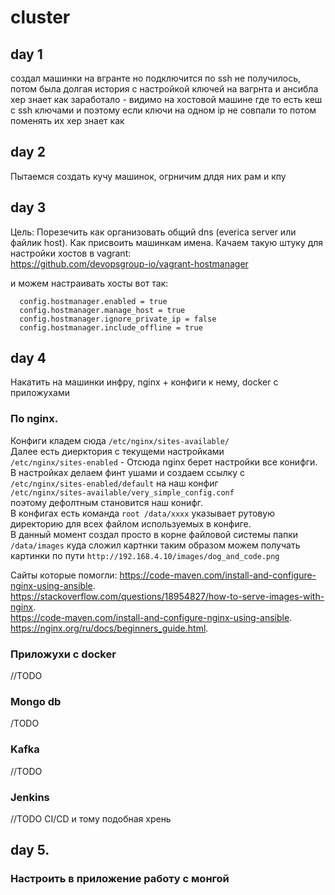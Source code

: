 # cluster

## day 1
создал машинки на вгранте но подключится по ssh не получилось, потом была долгая история с настройкой ключей на вагрнта и ансибла
хер знает как заработало  - видимо на хостовой машине где то есть кеш с ssh ключами и 
поэтому если ключи на одном ip не совпали то потом поменять их хер знает как

## day 2
Пытаемся создать кучу машинок, огрничим длдя них рам и кпу

## day 3
Цель: Порезечить как организовать общий dns (everica server или файлик host). Как присвоить машинкам имена.
Качаем такую штуку для настройки хостов в vagrant:    
https://github.com/devopsgroup-io/vagrant-hostmanager

и можем настраивать хосты вот так:
```$xslt
  config.hostmanager.enabled = true
  config.hostmanager.manage_host = true
  config.hostmanager.ignore_private_ip = false
  config.hostmanager.include_offline = true

```

## day 4 
Накатить на машинки инфру, nginx + конфиги к нему, docker с приложухами

### По nginx. 
Конфиги кладем сюда ```/etc/nginx/sites-available/```     
Далее есть диерктория с текущеми настройками     
`/etc/nginx/sites-enabled` - Отсюда nginx берет настройки все конифги.       
В настройках делаем финт ушами и создаем ссылку с      
`/etc/nginx/sites-enabled/default` 
на наш конфиг     
`/etc/nginx/sites-available/very_simple_config.conf`       
поэтому дефолтным становится наш конифг.      
В конфигах есть команда `root /data/xxxx` указывает рутовую директорию для всех файлом используемых в конфиге.      
В данный момент создал просто в корне файловой системы папки `/data/images` куда сложил картнки таким образом можем получать картинки по пути `http://192.168.4.10/images/dog_and_code.png`    


Сайты которые помогли:
https://code-maven.com/install-and-configure-nginx-using-ansible.    
https://stackoverflow.com/questions/18954827/how-to-serve-images-with-nginx.   
https://code-maven.com/install-and-configure-nginx-using-ansible.    
https://nginx.org/ru/docs/beginners_guide.html.   

### Приложухи с docker

//TODO

### Mongo db

/TODO


### Kafka

//TODO

### Jenkins

//TODO CI/CD и тому подобная хрень

## day 5.      

### Настроить в приложение работу с монгой



